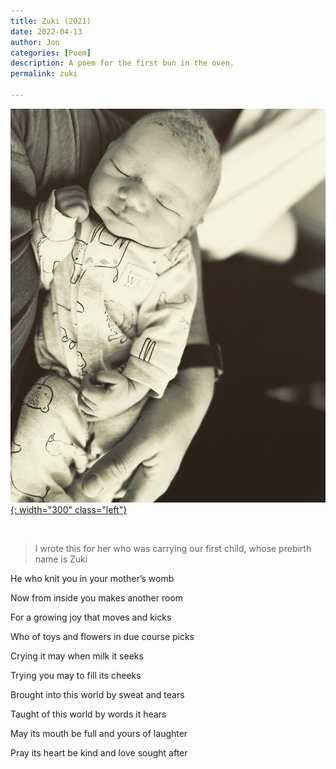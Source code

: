 ```yaml
---
title: Zuki (2021)
date: 2022-04-13
author: Jon
categories: [Poem]
description: A poem for the first bun in the oven.
permalink: zuki

---
```


[![Zuki (Canberra, Australia)](/assets/img/zuki.jpg){: width="300" class="left"}](https://www.instagram.com/p/CcRf_EGhxyD/)

<br clear="left"/>

> I wrote this for her who was carrying our first child, whose prebirth name is Zuki 

He who knit you in your mother’s womb

Now from inside you makes another room

For a growing joy that moves and kicks

Who of toys and flowers in due course picks

Crying it may when milk it seeks

Trying you may to fill its cheeks

Brought into this world by sweat and tears

Taught of this world by words it hears

May its mouth be full and yours of laughter

Pray its heart be kind and love sought after
